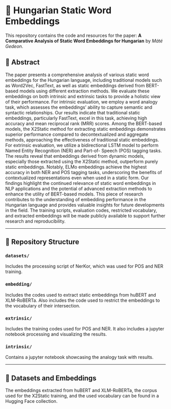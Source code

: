 # 🧠 Hungarian Static Word Embeddings

This repository contains the code and resources for the paper: **A Comparative Analysis of Static Word Embeddings for Hungarian** by *Máté Gedeon*. 

## 📝 Abstract
The paper presents a comprehensive analysis of various static word embeddings for the Hungarian language, including traditional models such as Word2Vec, FastText, as well as static embeddings derived from BERT-based models using different extraction methods. We evaluate these embeddings on both intrinsic and extrinsic tasks to provide a holistic view of their performance. For intrinsic evaluation, we employ a word analogy task, which assesses the embeddings’ ability to capture semantic and syntactic relationships. Our results indicate that traditional static embeddings, particularly FastText, excel in this task, achieving high accuracy and mean reciprocal rank (MRR) scores. Among the BERT-based models, the X2Static method for extracting static embeddings demonstrates superior performance compared to decontextualized and aggregate methods, approaching the effectiveness of traditional static embeddings. For extrinsic evaluation, we utilize a bidirectional LSTM model to perform Named Entity Recognition (NER) and Part-of- Speech (POS) tagging tasks. The results reveal that embeddings derived from dynamic models, especially those extracted using the X2Static method, outperform purely static embeddings. Notably, ELMo embeddings achieve the highest accuracy in both NER and POS tagging tasks, underscoring the benefits of contextualized representations even when used in a static form. Our findings highlight the continued relevance of static word embeddings in NLP applications and the potential of advanced extraction methods to enhance the utility of BERT-based models. This piece of research contributes to the understanding of embedding performance in the Hungarian language and provides valuable insights for future developments in the field. The training scripts, evaluation codes, restricted vocabulary, and extracted embeddings will be made publicly available to support further research and reproducibility.

---

## 📁 Repository Structure

### `datasets/`
Includes the processing script of NerKor, which was used for POS and NER training.

### `embedding/`
Includes the codes used to extract static embeddings from huBERT and XLM-RoBERTa. Also includes the code used to restrict the embeddings to the vocabulary of their intersection.

### `extrinsic/`
Includes the training codes used for POS and NER. It also includes a jupyter notebook processing and visualizing the results.

### `intrinsic/`
Contains a jupyter notebook showcasing the analogy task with results.

---

## 💾 Datasets and Embeddings
The embeddings extracted from huBERT and XLM-RoBERTa, the corpus used for the X2Static training, and the used vocabulary can be found in a Hugging Face collection.



